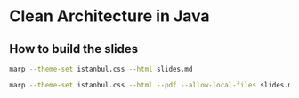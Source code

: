 # Clean Architecture in Java



## How to build the slides

```sh
marp --theme-set istanbul.css --html slides.md

marp --theme-set istanbul.css --html --pdf --allow-local-files slides.md

```
